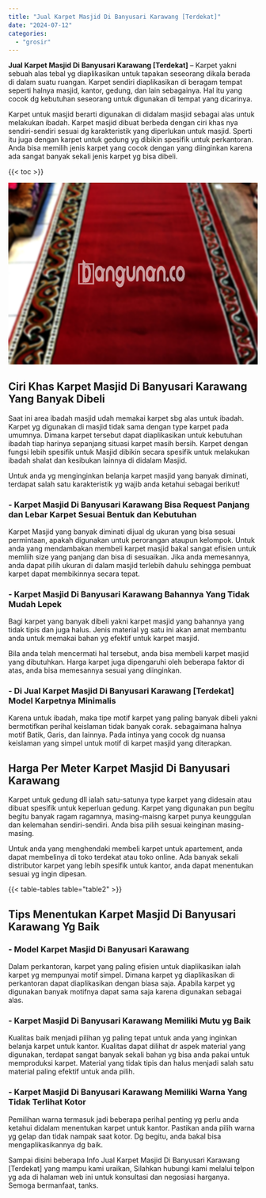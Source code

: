 ```yaml
---
title: "Jual Karpet Masjid Di Banyusari Karawang [Terdekat]"
date: "2024-07-12"
categories: 
  - "grosir"
---
```


**Jual Karpet Masjid Di Banyusari Karawang \[Terdekat\]** – Karpet yakni sebuah alas tebal yg diaplikasikan untuk tapakan seseorang dikala berada di dalam suatu ruangan. Karpet sendiri diaplikasikan di beragam tempat seperti halnya masjid, kantor, gedung, dan lain sebagainya. Hal itu yang cocok dg kebutuhan seseorang untuk digunakan di tempat yang dicarinya.

Karpet untuk masjid berarti digunakan di didalam masjid sebagai alas untuk melakukan ibadah. Karpet masjid dibuat berbeda dengan ciri khas nya sendiri-sendiri sesuai dg karakteristik yang diperlukan untuk masjid. Sperti itu juga dengan karpet untuk gedung yg dibikin spesifik untuk perkantoran. Anda bisa memilih jenis karpet yang cocok dengan yang diinginkan karena ada sangat banyak sekali jenis karpet yg bisa dibeli.

{{< toc >}}

![Jual Karpet Masjid Di Banyusari Karawang [Terdekat]](/images/grosir-karpet-murah-55.png)

## Ciri Khas Karpet Masjid Di Banyusari Karawang Yang Banyak Dibeli

Saat ini area ibadah masjid udah memakai karpet sbg alas untuk ibadah. Karpet yg digunakan di masjid tidak sama dengan type karpet pada umumnya. Dimana karpet tersebut dapat diaplikasikan untuk kebutuhan ibadah tiap harinya sepanjang situasi karpet masih bersih. Karpet dengan fungsi lebih spesifik untuk Masjid dibikin secara spesifik untuk melakukan ibadah shalat dan kesibukan lainnya di didalam Masjid.

Untuk anda yg menginginkan belanja karpet masjid yang banyak diminati, terdapat salah satu karakteristik yg wajib anda ketahui sebagai berikut!

### \- Karpet Masjid Di Banyusari Karawang Bisa Request Panjang dan Lebar Karpet Sesuai Bentuk dan Kebutuhan

Karpet Masjid yang banyak diminati dijual dg ukuran yang bisa sesuai permintaan, apakah digunakan untuk perorangan ataupun kelompok. Untuk anda yang mendambakan membeli karpet masjid bakal sangat efisien untuk memliih size yang panjang dan bisa di sesuaikan. Jika anda memesannya, anda dapat pilih ukuran di dalam masjid terlebih dahulu sehingga pembuat karpet dapat membikinnya secara tepat.

### \- Karpet Masjid Di Banyusari Karawang Bahannya Yang Tidak Mudah Lepek

Bagi karpet yang banyak dibeli yakni karpet masjid yang bahannya yang tidak tipis dan juga halus. Jenis material yg satu ini akan amat membantu anda untuk memakai bahan yg efektif untuk karpet masjid.

Bila anda telah mencermati hal tersebut, anda bisa membeli karpet masjid yang dibutuhkan. Harga karpet juga dipengaruhi oleh beberapa faktor di atas, anda bisa memesannya sesuai yang diinginkan.

### \- Di Jual Karpet Masjid Di Banyusari Karawang \[Terdekat\] Model Karpetnya Minimalis

Karena untuk ibadah, maka tipe motif karpet yang paling banyak dibeli yakni bermotifkan perihal keislaman tidak banyak corak. sebagaimana halnya motif Batik, Garis, dan lainnya. Pada intinya yang cocok dg nuansa keislaman yang simpel untuk motif di karpet masjid yang diterapkan.

## Harga Per Meter Karpet Masjid Di Banyusari Karawang

Karpet untuk gedung dll ialah satu-satunya type karpet yang didesain atau dibuat spesifik untuk keperluan gedung. Karpet yang digunakan pun begitu begitu banyak ragam ragamnya, masing-maisng karpet punya keunggulan dan kelemahan sendiri-sendiri. Anda bisa pilih sesuai keinginan masing-masing.

Untuk anda yang menghendaki membeli karpet untuk apartement, anda dapat membelinya di toko terdekat atau toko online. Ada banyak sekali distributor karpet yang lebih spesifik untuk kantor, anda dapat menentukan sesuai yg ingin dipesan.

{{< table-tables table="table2" >}}

## Tips Menentukan Karpet Masjid Di Banyusari Karawang Yg Baik

### \- Model Karpet Masjid Di Banyusari Karawang

Dalam perkantoran, karpet yang paling efisien untuk diaplikasikan ialah karpet yg mempunyai motif simpel. Dimana karpet yg diaplikasikan di perkantoran dapat diaplikasikan dengan biasa saja. Apabila karpet yg digunakan banyak motifnya dapat sama saja karena digunakan sebagai alas.

### \- Karpet Masjid Di Banyusari Karawang Memiliki Mutu yg Baik

Kualitas baik menjadi pilihan yg paling tepat untuk anda yang inginkan belanja karpet untuk kantor. Kualitas dapat dilihat dr aspek material yang digunakan, terdapat sangat banyak sekali bahan yg bisa anda pakai untuk memproduksi karpet. Material yang tidak tipis dan halus menjadi salah satu material paling efektif untuk anda pilih.

### \- Karpet Masjid Di Banyusari Karawang Memiliki Warna Yang Tidak Terlihat Kotor

Pemilihan warna termasuk jadi beberapa perihal penting yg perlu anda ketahui didalam menentukan karpet untuk kantor. Pastikan anda pilih warna yg gelap dan tidak nampak saat kotor. Dg begitu, anda bakal bisa mengaplikasikannya dg baik.

Sampai disini beberapa Info Jual Karpet Masjid Di Banyusari Karawang \[Terdekat\] yang mampu kami uraikan, Silahkan hubungi kami melalui telpon yg ada di halaman web ini untuk konsultasi dan negosiasi harganya. Semoga bermanfaat, tanks.
